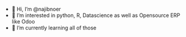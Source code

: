 - 👋 Hi, I’m @najibnoer
- 👀 I’m interested in python, R, Datascience as well as Opensource ERP like Odoo
- 🌱 I’m currently learning all of those


<!---
najibnoer/najibnoer is a ✨ special ✨ repository because its `README.md` (this file) appears on your GitHub profile.
You can click the Preview link to take a look at your changes.
--->
